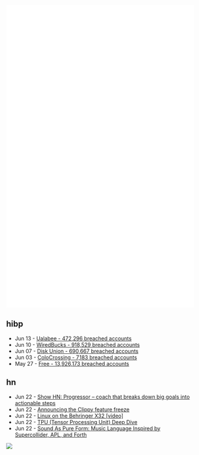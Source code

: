 ![Metrics](https://raw.githubusercontent.com/phixion/phixion/master/metrics.svg)

## hibp

<!--
for https://github.com/phixion/phixion/blob/main/.github/workflows/feeds.yml
-->
<!--START_SECTION:haveibeenpwnd-->
- Jun 13 - [Ualabee - 472,296 breached accounts](https://haveibeenpwned.com/Breach/Ualabee)
- Jun 10 - [WiredBucks - 918,529 breached accounts](https://haveibeenpwned.com/Breach/WiredBucks)
- Jun 07 - [Disk Union - 690,667 breached accounts](https://haveibeenpwned.com/Breach/DiskUnion)
- Jun 03 - [ColoCrossing - 7,183 breached accounts](https://haveibeenpwned.com/Breach/ColoCrossing)
- May 27 - [Free - 13,926,173 breached accounts](https://haveibeenpwned.com/Breach/FreeMobile)
<!--END_SECTION:haveibeenpwnd-->

## hn

<!--
for https://github.com/phixion/phixion/blob/main/.github/workflows/feeds.yml
-->
<!--START_SECTION:hn-->
- Jun 22 - [Show HN: Progressor – coach that breaks down big goals into actionable steps](https://progressor.me/)
- Jun 22 - [Announcing the Clippy feature freeze](https://blog.rust-lang.org/inside-rust/2025/06/21/announcing-the-clippy-feature-freeze/)
- Jun 22 - [Linux on the Behringer X32 [video]](https://www.youtube.com/watch?v=6CfLC5xVy90)
- Jun 22 - [TPU (Tensor Processing Unit) Deep Dive](https://henryhmko.github.io/posts/tpu/tpu.html)
- Jun 22 - [Sound As Pure Form: Music Language Inspired by Supercollider, APL, and Forth](https://github.com/lfnoise/sapf)
<!--END_SECTION:hn-->

<!--
for https://yhype.me
-->
![](https://hit.yhype.me/github/profile?user_id=13013670)

